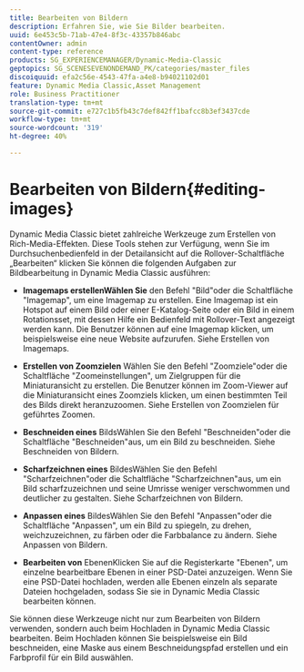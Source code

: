 ```yaml
---
title: Bearbeiten von Bildern
description: Erfahren Sie, wie Sie Bilder bearbeiten.
uuid: 6e453c5b-71ab-47e4-8f3c-43357b846abc
contentOwner: admin
content-type: reference
products: SG_EXPERIENCEMANAGER/Dynamic-Media-Classic
geptopics: SG_SCENESEVENONDEMAND_PK/categories/master_files
discoiquuid: efa2c56e-4543-47fa-a4e8-b94021102d01
feature: Dynamic Media Classic,Asset Management
role: Business Practitioner
translation-type: tm+mt
source-git-commit: e727c1b5fb43c7def842ff1bafcc8b3ef3437cde
workflow-type: tm+mt
source-wordcount: '319'
ht-degree: 40%

---
```



# Bearbeiten von Bildern{#editing-images}

Dynamic Media Classic bietet zahlreiche Werkzeuge zum Erstellen von Rich-Media-Effekten. Diese Tools stehen zur Verfügung, wenn Sie im Durchsuchenbedienfeld in der Detailansicht auf die Rollover-Schaltfläche „Bearbeiten“ klicken Sie können die folgenden Aufgaben zur Bildbearbeitung in Dynamic Media Classic ausführen:

* **Imagemaps erstellenWählen Sie**
den Befehl &quot;Bild&quot;oder die Schaltfläche &quot;Imagemap&quot;, um eine Imagemap zu erstellen. Eine Imagemap ist ein Hotspot auf einem Bild oder einer E-Katalog-Seite oder ein Bild in einem Rotationsset, mit dessen Hilfe ein Bedienfeld mit Rollover-Text angezeigt werden kann. Die Benutzer können auf eine Imagemap klicken, um beispielsweise eine neue Website aufzurufen. Siehe Erstellen von Imagemaps.

* **Erstellen von Zoomzielen**
Wählen Sie den Befehl &quot;Zoomziele&quot;oder die Schaltfläche &quot;Zoomeinstellungen&quot;, um Zielgruppen für die Miniaturansicht zu erstellen. Die Benutzer können im Zoom-Viewer auf die Miniaturansicht eines Zoomziels klicken, um einen bestimmten Teil des Bilds direkt heranzuzoomen. Siehe Erstellen von Zoomzielen für geführtes Zoomen.

* **Beschneiden eines**
BildsWählen Sie den Befehl &quot;Beschneiden&quot;oder die Schaltfläche &quot;Beschneiden&quot;aus, um ein Bild zu beschneiden. Siehe Beschneiden von Bildern.

* **Scharfzeichnen eines**
BildesWählen Sie den Befehl &quot;Scharfzeichnen&quot;oder die Schaltfläche &quot;Scharfzeichnen&quot;aus, um ein Bild scharfzuzeichnen und seine Umrisse weniger verschwommen und deutlicher zu gestalten. Siehe Scharfzeichnen von Bildern.

* **Anpassen eines**
BildesWählen Sie den Befehl &quot;Anpassen&quot;oder die Schaltfläche &quot;Anpassen&quot;, um ein Bild zu spiegeln, zu drehen, weichzuzeichnen, zu färben oder die Farbbalance zu ändern. Siehe Anpassen von Bildern.

* **Bearbeiten von**
EbenenKlicken Sie auf die Registerkarte &quot;Ebenen&quot;, um einzelne bearbeitbare Ebenen in einer PSD-Datei anzuzeigen. Wenn Sie eine PSD-Datei hochladen, werden alle Ebenen einzeln als separate Dateien hochgeladen, sodass Sie sie in Dynamic Media Classic bearbeiten können.

Sie können diese Werkzeuge nicht nur zum Bearbeiten von Bildern verwenden, sondern auch beim Hochladen in Dynamic Media Classic bearbeiten. Beim Hochladen können Sie beispielsweise ein Bild beschneiden, eine Maske aus einem Beschneidungspfad erstellen und ein Farbprofil für ein Bild auswählen.
